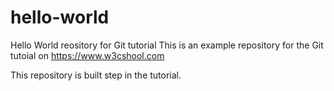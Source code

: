 # hello-world
Hello World reository for Git tutorial
This is an example repository for the Git tutoial on https://www.w3cshool.com

This repository is built step in the tutorial.